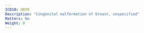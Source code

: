 ```yaml
---
ICD10: Q839
Description: "Congenital malformation of breast, unspecified"
Matters: No
Weight: 0
---
```

